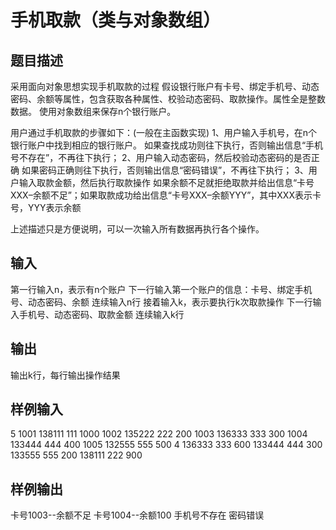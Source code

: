  # 手机取款（类与对象数组） ## 题目描述 采用面向对象思想实现手机取款的过程 假设银行账户有卡号、绑定手机号、动态密码、余额等属性，包含获取各种属性、校验动态密码、取款操作。属性全是整数数据。 使用对象数组来保存n个银行账户。  用户通过手机取款的步骤如下：(一般在主函数实现) 1、用户输入手机号，在n个银行账户中找到相应的银行账户。 如果查找成功则往下执行，否则输出信息“手机号不存在”，不再往下执行； 2、用户输入动态密码，然后校验动态密码的是否正确 如果密码正确则往下执行，否则输出信息“密码错误”，不再往下执行； 3、用户输入取款金额，然后执行取款操作 如果余额不足就拒绝取款并给出信息“卡号XXX–余额不足”；如果取款成功给出信息“卡号XXX–余额YYY”，其中XXX表示卡号，YYY表示余额  上述描述只是方便说明，可以一次输入所有数据再执行各个操作。 ## 输入 第一行输入n，表示有n个账户 下一行输入第一个账户的信息：卡号、绑定手机号、动态密码、余额 连续输入n行 接着输入k，表示要执行k次取款操作 下一行输入手机号、动态密码、取款金额 连续输入k行  ## 输出 输出k行，每行输出操作结果 ## 样例输入 5 1001 138111 111 1000 1002 135222 222 200 1003 136333 333 300 1004 133444 444 400 1005 132555 555 500 4 136333 333 600 133444 444 300 133555 555 200 138111 222 900 ## 样例输出 卡号1003--余额不足 卡号1004--余额100 手机号不存在 密码错误 